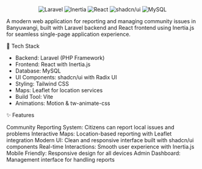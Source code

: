 <p align="center">
  <img src="https://img.shields.io/badge/Laravel-FF2D20?style=for-the-badge&logo=laravel&logoColor=white" alt="Laravel">
  <img src="https://img.shields.io/badge/Inertia-9553E9?style=for-the-badge&logo=inertia&logoColor=white" alt="Inertia">
  <img src="https://img.shields.io/badge/React-20232A?style=for-the-badge&logo=react&logoColor=61DAFB" alt="React">
  <img src="https://img.shields.io/badge/shadcn/ui-000000?style=for-the-badge&logo=shadcnui&logoColor=white" alt="shadcn/ui">
  <img src="https://img.shields.io/badge/MySQL-4479A1?style=for-the-badge&logo=mysql&logoColor=white" alt="MySQL">
</p>

A modern web application for reporting and managing community issues in Banyuwangi, built with Laravel backend and React frontend using Inertia.js for seamless single-page application experience.

🚀 Tech Stack

* Backend: Laravel (PHP Framework)
* Frontend: React with Inertia.js
* Database: MySQL
* UI Components: shadcn/ui with Radix UI
* Styling: Tailwind CSS
* Maps: Leaflet for location services
* Build Tool: Vite
* Animations: Motion & tw-animate-css

✨ Features

Community Reporting System: Citizens can report local issues and problems
Interactive Maps: Location-based reporting with Leaflet integration
Modern UI: Clean and responsive interface built with shadcn/ui components
Real-time Interactions: Smooth user experience with Inertia.js
Mobile Friendly: Responsive design for all devices
Admin Dashboard: Management interface for handling reports
